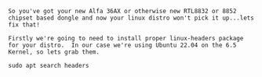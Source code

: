 


    So you've got your new Alfa 36AX or otherwise new RTL8832 or 8852 chipset based dongle and now your linux distro won't pick it up...lets fix that!

    Firstly we're going to need to install proper linux-headers package for your distro.  In our case we're using Ubuntu 22.04 on the 6.5 Kernel, so lets grab them.

```
sudo apt search headers
```
